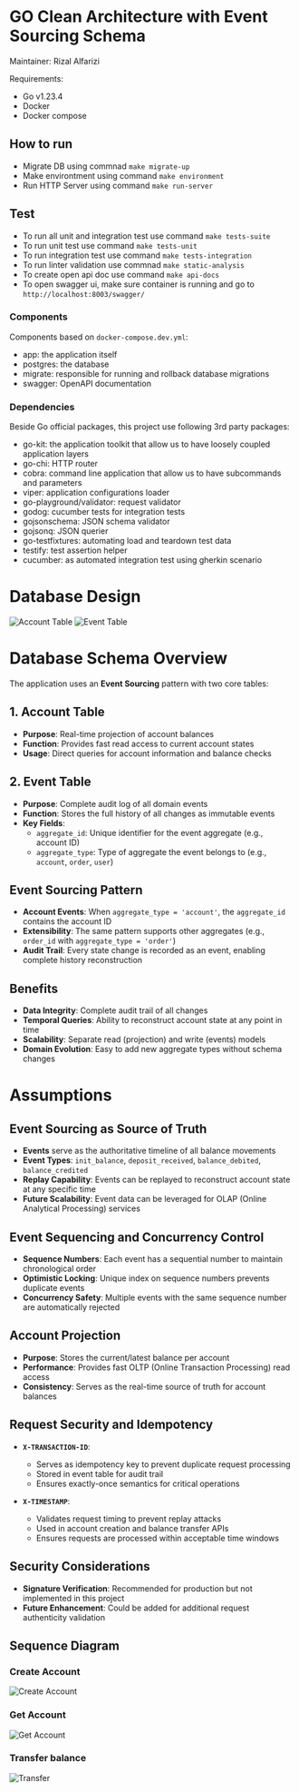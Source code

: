 # GO Clean Architecture with Event Sourcing Schema

Maintainer: Rizal Alfarizi

Requirements:
- Go v1.23.4
- Docker
- Docker compose



## How to run
- Migrate DB using commnad `make migrate-up`
- Make environtment using command `make environment`
- Run HTTP Server using command `make run-server`


## Test
- To run all unit and integration test use command `make tests-suite`
- To run unit test use command `make tests-unit`
- To run integration test use command `make tests-integration`
- To run linter validation use commnad `make static-analysis`
- To create open api doc use command `make api-docs`
- To open swagger ui, make sure container is running and go to `http://localhost:8003/swagger/`


### Components

Components based on `docker-compose.dev.yml`:

- app: the application itself
- postgres: the database
- migrate: responsible for running and rollback database migrations
- swagger: OpenAPI documentation


### Dependencies

Beside Go official packages, this project use following 3rd party packages:

- go-kit: the application toolkit that allow us to have loosely coupled application layers
- go-chi: HTTP router
- cobra: command line application that allow us to have subcommands and parameters
- viper: application configurations loader
- go-playground/validator: request validator
- godog: cucumber tests for integration tests
- gojsonschema: JSON schema validator
- gojsonq: JSON querier
- go-testfixtures: automating load and teardown test data
- testify: test assertion helper
- cucumber: as automated integration test using gherkin scenario


# Database Design
![Account Table](docs/account.png) ![Event Table](docs/event.png)

# Database Schema Overview

The application uses an **Event Sourcing** pattern with two core tables:

## 1. Account Table
- **Purpose**: Real-time projection of account balances
- **Function**: Provides fast read access to current account states
- **Usage**: Direct queries for account information and balance checks

## 2. Event Table 
- **Purpose**: Complete audit log of all domain events
- **Function**: Stores the full history of all changes as immutable events
- **Key Fields**:
  - `aggregate_id`: Unique identifier for the event aggregate (e.g., account ID)
  - `aggregate_type`: Type of aggregate the event belongs to (e.g., `account`, `order`, `user`)

## Event Sourcing Pattern
- **Account Events**: When `aggregate_type = 'account'`, the `aggregate_id` contains the account ID
- **Extensibility**: The same pattern supports other aggregates (e.g., `order_id` with `aggregate_type = 'order'`)
- **Audit Trail**: Every state change is recorded as an event, enabling complete history reconstruction

## Benefits
- **Data Integrity**: Complete audit trail of all changes
- **Temporal Queries**: Ability to reconstruct account state at any point in time
- **Scalability**: Separate read (projection) and write (events) models
- **Domain Evolution**: Easy to add new aggregate types without schema changes

# Assumptions 

## Event Sourcing as Source of Truth
- **Events** serve as the authoritative timeline of all balance movements
- **Event Types**: `init_balance`, `deposit_received`, `balance_debited`, `balance_credited`
- **Replay Capability**: Events can be replayed to reconstruct account state at any specific time
- **Future Scalability**: Event data can be leveraged for OLAP (Online Analytical Processing) services

## Event Sequencing and Concurrency Control
- **Sequence Numbers**: Each event has a sequential number to maintain chronological order
- **Optimistic Locking**: Unique index on sequence numbers prevents duplicate events
- **Concurrency Safety**: Multiple events with the same sequence number are automatically rejected

## Account Projection
- **Purpose**: Stores the current/latest balance per account
- **Performance**: Provides fast OLTP (Online Transaction Processing) read access
- **Consistency**: Serves as the real-time source of truth for account balances

## Request Security and Idempotency
- **`X-TRANSACTION-ID`**: 
  - Serves as idempotency key to prevent duplicate request processing
  - Stored in event table for audit trail
  - Ensures exactly-once semantics for critical operations

- **`X-TIMESTAMP`**: 
  - Validates request timing to prevent replay attacks
  - Used in account creation and balance transfer APIs
  - Ensures requests are processed within acceptable time windows

## Security Considerations
- **Signature Verification**: Recommended for production but not implemented in this project
- **Future Enhancement**: Could be added for additional request authenticity validation


## Sequence Diagram
### Create Account
![Create Account](docs/create-account.svg) 

### Get Account
![Get Account](docs/get-account.svg) 


### Transfer balance
![Transfer](docs/create-transfer.svg) 